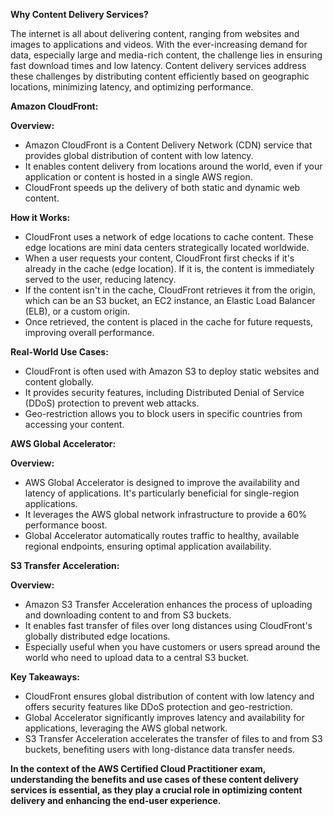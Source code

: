 **Why Content Delivery Services?**

The internet is all about delivering content, ranging from websites and images to applications and videos. With the ever-increasing demand for data, especially large and media-rich content, the challenge lies in ensuring fast download times and low latency. Content delivery services address these challenges by distributing content efficiently based on geographic locations, minimizing latency, and optimizing performance.

**Amazon CloudFront:**

**Overview:**

- Amazon CloudFront is a Content Delivery Network (CDN) service that provides global distribution of content with low latency.
- It enables content delivery from locations around the world, even if your application or content is hosted in a single AWS region.
- CloudFront speeds up the delivery of both static and dynamic web content.

**How it Works:**

- CloudFront uses a network of edge locations to cache content. These edge locations are mini data centers strategically located worldwide.
- When a user requests your content, CloudFront first checks if it's already in the cache (edge location). If it is, the content is immediately served to the user, reducing latency.
- If the content isn't in the cache, CloudFront retrieves it from the origin, which can be an S3 bucket, an EC2 instance, an Elastic Load Balancer (ELB), or a custom origin.
- Once retrieved, the content is placed in the cache for future requests, improving overall performance.

**Real-World Use Cases:**

- CloudFront is often used with Amazon S3 to deploy static websites and content globally.
- It provides security features, including Distributed Denial of Service (DDoS) protection to prevent web attacks.
- Geo-restriction allows you to block users in specific countries from accessing your content.

**AWS Global Accelerator:**

**Overview:**

- AWS Global Accelerator is designed to improve the availability and latency of applications. It's particularly beneficial for single-region applications.
- It leverages the AWS global network infrastructure to provide a 60% performance boost.
- Global Accelerator automatically routes traffic to healthy, available regional endpoints, ensuring optimal application availability.

**S3 Transfer Acceleration:**

**Overview:**

- Amazon S3 Transfer Acceleration enhances the process of uploading and downloading content to and from S3 buckets.
- It enables fast transfer of files over long distances using CloudFront's globally distributed edge locations.
- Especially useful when you have customers or users spread around the world who need to upload data to a central S3 bucket.

**Key Takeaways:**

- CloudFront ensures global distribution of content with low latency and offers security features like DDoS protection and geo-restriction.
- Global Accelerator significantly improves latency and availability for applications, leveraging the AWS global network.
- S3 Transfer Acceleration accelerates the transfer of files to and from S3 buckets, benefiting users with long-distance data transfer needs.

**In the context of the AWS Certified Cloud Practitioner exam, understanding the benefits and use cases of these content delivery services is essential, as they play a crucial role in optimizing content delivery and enhancing the end-user experience.**